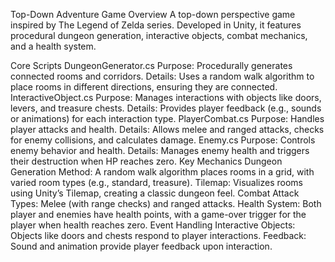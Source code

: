 Top-Down Adventure Game
Overview
A top-down perspective game inspired by The Legend of Zelda series. Developed in Unity, it features procedural dungeon generation, interactive objects, combat mechanics, and a health system.

Core Scripts
DungeonGenerator.cs
Purpose: Procedurally generates connected rooms and corridors.
Details: Uses a random walk algorithm to place rooms in different directions, ensuring they are connected.
InteractiveObject.cs
Purpose: Manages interactions with objects like doors, levers, and treasure chests.
Details: Provides player feedback (e.g., sounds or animations) for each interaction type.
PlayerCombat.cs
Purpose: Handles player attacks and health.
Details: Allows melee and ranged attacks, checks for enemy collisions, and calculates damage.
Enemy.cs
Purpose: Controls enemy behavior and health.
Details: Manages enemy health and triggers their destruction when HP reaches zero.
Key Mechanics
Dungeon Generation
Method: A random walk algorithm places rooms in a grid, with varied room types (e.g., standard, treasure).
Tilemap: Visualizes rooms using Unity’s Tilemap, creating a classic dungeon feel.
Combat
Attack Types: Melee (with range checks) and ranged attacks.
Health System: Both player and enemies have health points, with a game-over trigger for the player when health reaches zero.
Event Handling
Interactive Objects: Objects like doors and chests respond to player interactions.
Feedback: Sound and animation provide player feedback upon interaction.
